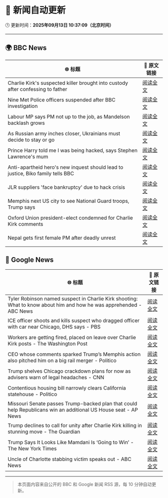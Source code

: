 # 🧠 新闻自动更新

🕒 更新时间：**2025年09月13日 10:37:09（北京时间）**

---

## 🌍 BBC News

| 🌐 标题 | 🔗 原文链接 |
|--------|-------------|
| Charlie Kirk's suspected killer brought into custody after confessing to father | [阅读全文](https://www.bbc.com/news/articles/cly7417ge50o?at_medium=RSS&at_campaign=rss) |
| Nine Met Police officers suspended after BBC investigation | [阅读全文](https://www.bbc.com/news/articles/cn839398xzpo?at_medium=RSS&at_campaign=rss) |
| Labour MP says PM not up to the job, as Mandelson backlash grows | [阅读全文](https://www.bbc.com/news/articles/cx238pwwqg6o?at_medium=RSS&at_campaign=rss) |
| As Russian army inches closer, Ukrainians must decide to stay or go | [阅读全文](https://www.bbc.com/news/articles/cy50kk14y00o?at_medium=RSS&at_campaign=rss) |
| Prince Harry told me I was being hacked, says Stephen Lawrence's mum | [阅读全文](https://www.bbc.com/news/articles/c4g70271ndlo?at_medium=RSS&at_campaign=rss) |
| Anti-apartheid hero's new inquest should lead to justice, Biko family tells BBC | [阅读全文](https://www.bbc.com/news/articles/c931n9eelpeo?at_medium=RSS&at_campaign=rss) |
| JLR suppliers 'face bankruptcy' due to hack crisis | [阅读全文](https://www.bbc.com/news/articles/czdjn0lv64ro?at_medium=RSS&at_campaign=rss) |
| Memphis next US city to see National Guard troops, Trump says | [阅读全文](https://www.bbc.com/news/articles/c9v7ydn7dv1o?at_medium=RSS&at_campaign=rss) |
| Oxford Union president-elect condemned for Charlie Kirk comments | [阅读全文](https://www.bbc.com/news/articles/c04qz5lk6ggo?at_medium=RSS&at_campaign=rss) |
| Nepal gets first female PM after deadly unrest | [阅读全文](https://www.bbc.com/news/articles/c179qne0zw0o?at_medium=RSS&at_campaign=rss) |

## 📰 Google News

| 🌐 标题 | 🔗 原文链接 |
|--------|-------------|
| Tyler Robinson named suspect in Charlie Kirk shooting: What to know about him and how he was apprehended - ABC News | [阅读全文](https://news.google.com/rss/articles/CBMimAFBVV95cUxQQWYtdTVXWC03bDJQTVV6SXFRcVlwaGVzeFJDNmdLTUtEM3BXajVBazUwYktmZTdDUkNwcGFyeWhtSG14NHhkT214cXpfdk1OMF9RMDZjWGxQeXl0b0YyM19oMzd3ODhDUUFVbE9VM1R5ME9CeUdTZlBtdGRzYXVyU2JyZ1Bkd0Zpem9jUU51TDBUSWhRNnRacdIBngFBVV95cUxPMU5sbWNpUWxsMWNYcXBmNnpyZWxZVlJUTmY2ZXQxRGJsdGlzeHV3UHlDZHlEWUY4NWFSSTNMQ0ZreFdndEZmRUJxX2lUSk95cTBxem96RDZ4eTBFTWVWQ2piREVZTjZyMy16ODBfXzlJa0l6U0I2Ui0tN0JNdGhHd2pOOUFTdmNlMVRKSGhwOFMzOEpkNFc1MUpkRlZTQQ?oc=5) |
| ICE officer shoots and kills suspect who dragged officer with car near Chicago, DHS says - PBS | [阅读全文](https://news.google.com/rss/articles/CBMiwwFBVV95cUxPTnEtTjZpVEJoVU1qM3Y2STRFNEJZNjhhT01EWjZFSmlqSWVxZEhfNmQ0dDRiV2EwZ0N3dnVfQi15aDZsbXFlU1pscndOalR5THlxd1UzMGZWQmhXOTlPVHZmYk52Nm9iYXdSU2xBNG5KdU5pa2dYNERidjVKU0l6QXFjYmhHVG9qSVZWTWpMVURjd2lQOVBKZFVBMUVEMGVvajJ6RG9nUERyQkxwMnlCTXkzNzRfX3A4azhlNm1zZ1BIVm_SAcgBQVVfeXFMUHM3SWJPNE1QNmNQZmtrbi1STGt0T1pEYWhpV1ZJSENQVnBqM0lkbEJXbTA5SVYxdXpfRmlPbXc3am9pWmRRTWJQcVZTZFFrWmM5dzE0R0xrMXo2SVpYN0V3R2NrWm5MWlZhSlE0bTZWNXJMcmM2TjFFaUNoN200OE5xb2JNMWZrUUNPeVExUFFxQlVGblpuRTVLVkJqckFIb1VuWnI0WV9uWVNsUlZsRHRDXzVZemFZejJkbEt3eUpITnZSR2tXN3g?oc=5) |
| Workers are getting fired, placed on leave over Charlie Kirk posts - The Washington Post | [阅读全文](https://news.google.com/rss/articles/CBMimgFBVV95cUxQQUdSTTdqQzYxZjRWclpnRFVHYmhPRHRmU0pCWG56Z0lRQTVja18wblRaeE9lNHQ0OHdBdUtrV0lIWWRNZFFUbmNYRDhBYkFNV1ZhbHZhdzlLQXF0SzZmNkFsRDN3cHhSajVsSlNFeEhBT185QVBFOThORjUxQ1JJU1czdUNMSUxYMmkxTHJ6MmtYT0Z1VU10WXFn?oc=5) |
| CEO whose comments sparked Trump’s Memphis action also pitched him on a big rail merger - Politico | [阅读全文](https://news.google.com/rss/articles/CBMigwFBVV95cUxOQlZTX2lxMU16bzVYU1AzYzlJSHJHSEdIRG1lLXFKWDZZSGMzVzJ5S1JRMThoQ2J4ZW53YzIwNUFRLU1LbGEwZk9lX0pWRnhjVnlnd2QxZFF4Yi04bVd1Uzh3NEg5V2lIQ1NqSTEwOFJ5NF82Mi1QVnIwT1dfdGU0RWdlaw?oc=5) |
| Trump shelves Chicago crackdown plans for now as advisers warn of legal headaches - CNN | [阅读全文](https://news.google.com/rss/articles/CBMiggFBVV95cUxNb0drMUowVXk1ZDhHb3JqM3lCYVRZWFI5aDVxUjZHTHlmVmNGb3FZbTczTFd1UDV3d0xOY25paXk3QUlNdHVLRVV2RmIwQ0JoWWRyX1FIMV9ZVUJ6U21CNl9PTEdRcXJwVFZWSFZqaVpJT3E1aExnZUdBUWhueWtFZ1Zn?oc=5) |
| Contentious housing bill narrowly clears California statehouse - Politico | [阅读全文](https://news.google.com/rss/articles/CBMilwFBVV95cUxNOFJVYkZ6VG1fVVVBUlBaS0I3RF94dXhnSTRZOTk4Z1pScVUyNjRWRXFud1FNdkFmWjRyMzItMklTYU04NnJaeE9ZdFRrc1N4Z3N1bGFlMFBaN1IxWml3aTkyQll2LW5fWGs5ZDg3dDN2dzA3dG42S1AwNkhlbzhOSnlhZ3pqS2dYcVlzZ1dfczFteS1fYjQ0?oc=5) |
| Missouri Senate passes Trump-backed plan that could help Republicans win an additional US House seat - AP News | [阅读全文](https://news.google.com/rss/articles/CBMiogFBVV95cUxPR1RzODU0OWc3TUxfblJ3RkJyQVhmMk5FQmFKN3Y2QjNOMGtYVWJCREJueWlKZzc3NU84Sm9PUVFWSFU3VGZaNTlaWmRxWmRiY3RicUNRd3JKRUxzbXFlenVIY002Sk5lcTNFTkw0bENucWUwdFI4TDJwYWJwajZSV1FGazc3OU1CalJLUW1FV25ieVdlRjZob2JtM0s0aVNqTHc?oc=5) |
| Trump declines to call for unity after Charlie Kirk killing in stunning move - The Guardian | [阅读全文](https://news.google.com/rss/articles/CBMikAFBVV95cUxOOXlqdVo1S3g3LU04ZUtPNGZVbGZVMWpCOWM3ZWFldVpUb2xacTNveS1GenZ1T013LUNET0NyNGJkMlRyWk9jdy1vZm1oN0JYamxvX3hMT0E2b2l1OXAxcFA5VjNuMzNRb3lIaWt3NTN2OTRNM3VrLUNFMkNOcTBsaWtqZnZsYUdXbUVWNmE2dVQ?oc=5) |
| Trump Says It Looks Like Mamdani Is ‘Going to Win’ - The New York Times | [阅读全文](https://news.google.com/rss/articles/CBMifEFVX3lxTE82X1djLXd4dE1xLWl1dEdDTmFRTXFoem1FQndzQkMwbE5wb2ozTFJUbU8wdDRKMjdvdTliUzdZYTlLSTdFWTJyVDV5QXAwbm5hV01BQ1l1a1ZpRTRET0xQZmp3QUQxSEtDYnE5WHJpWHphVjh3d19lTjlUaGY?oc=5) |
| Uncle of Charlotte stabbing victim speaks out - ABC News | [阅读全文](https://news.google.com/rss/articles/CBMilwFBVV95cUxNQnpnVVlFUzFGUTU5R0hnMlN1RXc2cFo5cHhPS0doaWtOOEJpS3J5WEtTSEpnU05rbUNiNXVBSUU2T2lsRjFGUmU5Tmh5OGRUWFhnYlBCNFNLNFZoNFZkOEJrUk16X0d4YXhvVlBYUVJRVEM4X3B3MjNaeTVGVVZyS0F4OG10bW02NGRXNmpCaEhoLVpwNHY00gGcAUFVX3lxTE1MamMycHNzaW93c0d2N3ozNDlqWVNNdUUzcG5oaDd5dldmeVFFVDBNSG56a3M4Y2JrdjlFNnQtcWg1NE9HdklGTXd0V2p5N0hNZDVqQVZPdmNnQWtpc1BiWnVTYWp6MFBfNEh5Q1pFWnZOWC1zdF92SjY4WWRnMXYzUjVISWpubzdJNmZZTjVzeUkyVE5xSzMzaVlRQg?oc=5) |

---
> 本页面内容来自公开的 BBC 和 Google 新闻 RSS 源，每 10 分钟自动更新。